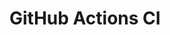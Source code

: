 # GitHub Actions CI




















































































































































































































































































































































































































































































































































































































































































































































































































































































































































































































































































































































































































































































































































































































































































































































































































































































































































































































































































































